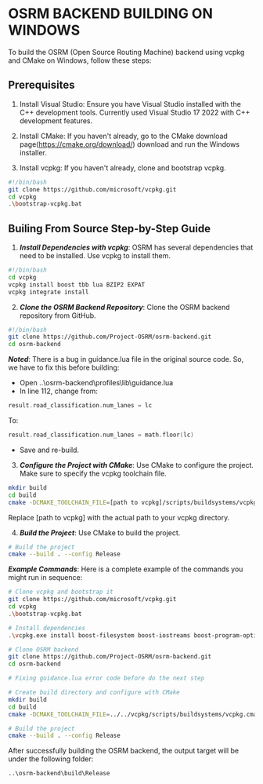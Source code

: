 # OSRM BACKEND BUILDING ON WINDOWS 

To build the OSRM (Open Source Routing Machine) backend using vcpkg and CMake on Windows, follow these steps:

## Prerequisites

1. Install Visual Studio: Ensure you have Visual Studio installed with the C++ development tools.
Currently used Visual Studio 17 2022 with C++ development features.

2. Install CMake: If you haven't already, go to the CMake download page(https://cmake.org/download/) download and run the Windows installer.

3. Install vcpkg: If you haven't already, clone and bootstrap vcpkg.

```bash
#!/bin/bash
git clone https://github.com/microsoft/vcpkg.git
cd vcpkg
.\bootstrap-vcpkg.bat
```

## Builing From Source Step-by-Step Guide

1. ***Install Dependencies with vcpkg***: OSRM has several dependencies that need to be installed. Use vcpkg to install them.

```bash
#!/bin/bash
cd vcpkg
vcpkg install boost tbb lua BZIP2 EXPAT
vcpkg integrate install
```

2. ***Clone the OSRM Backend Repository***: Clone the OSRM backend repository from GitHub.

```bash
#!/bin/bash
git clone https://github.com/Project-OSRM/osrm-backend.git
cd osrm-backend
```

***Noted***: There is a bug in guidance.lua file in the original source code. So, we have to fix this before building:
- Open ..\osrm-backend\profiles\lib\guidance.lua
- In line 112, change from: 

```c++
result.road_classification.num_lanes = lc
```

To: 

```c++
result.road_classification.num_lanes = math.floor(lc)
```

- Save and re-build.

3. ***Configure the Project with CMake***: Use CMake to configure the project. Make sure to specify the vcpkg toolchain file.

```bash
mkdir build
cd build
cmake -DCMAKE_TOOLCHAIN_FILE=[path to vcpkg]/scripts/buildsystems/vcpkg.cmake ..
```

Replace [path to vcpkg] with the actual path to your vcpkg directory.

4. ***Build the Project***: Use CMake to build the project.

```bash
# Build the project
cmake --build . --config Release
```

***Example Commands***:
Here is a complete example of the commands you might run in sequence:

```bash
# Clone vcpkg and bootstrap it
git clone https://github.com/microsoft/vcpkg.git
cd vcpkg
.\bootstrap-vcpkg.bat

# Install dependencies
.\vcpkg.exe install boost-filesystem boost-iostreams boost-program-options boost-system boost-test boost-thread tbb

# Clone OSRM backend
git clone https://github.com/Project-OSRM/osrm-backend.git
cd osrm-backend

# Fixing guidance.lua error code before do the next step

# Create build directory and configure with CMake
mkdir build
cd build
cmake -DCMAKE_TOOLCHAIN_FILE=../../vcpkg/scripts/buildsystems/vcpkg.cmake ..

# Build the project
cmake --build . --config Release

```

After successfully building the OSRM backend, the output target will be under the following folder: 

```
..\osrm-backend\build\Release
```

